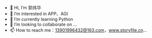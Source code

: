 - 👋 Hi, I’m 郭炜华
- 👀 I’m interested in APP、AGI
- 🌱 I’m currently learning Python
- 💞️ I’m looking to collaborate on ...
- 📫 How to reach me：13901996432@163.com，www.storyfile.cn...

<!---
guoweihua0307/guoweihua0307 is a ✨ special ✨ repository because its `README.md` (this file) appears on your GitHub profile.
You can click the Preview link to take a look at your changes.
--->
